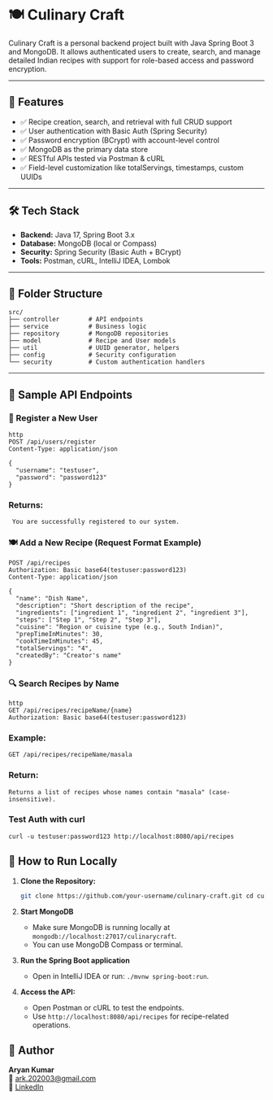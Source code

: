 # 🍽️ Culinary Craft

Culinary Craft is a personal backend project built with Java Spring Boot 3 and MongoDB. It allows authenticated users to create, search, and manage detailed Indian recipes with support for role-based access and password encryption.

---

## 🚀 Features

- ✅ Recipe creation, search, and retrieval with full CRUD support
- ✅ User authentication with Basic Auth (Spring Security)
- ✅ Password encryption (BCrypt) with account-level control
- ✅ MongoDB as the primary data store
- ✅ RESTful APIs tested via Postman & cURL
- ✅ Field-level customization like totalServings, timestamps, custom UUIDs

---

## 🛠️ Tech Stack

- **Backend:** Java 17, Spring Boot 3.x
- **Database:** MongoDB (local or Compass)
- **Security:** Spring Security (Basic Auth + BCrypt)
- **Tools:** Postman, cURL, IntelliJ IDEA, Lombok

---

## 📁 Folder Structure

```text
src/
├── controller        # API endpoints
├── service           # Business logic
├── repository        # MongoDB repositories
├── model             # Recipe and User models
├── util              # UUID generator, helpers
├── config            # Security configuration
└── security          # Custom authentication handlers
```


---

## 🔐 Sample API Endpoints

### 👤 Register a New User

```
http
POST /api/users/register
Content-Type: application/json

{
  "username": "testuser",
  "password": "password123"
}
```
### Returns:
``` You are successfully registered to our system.```

### 🍽️ Add a New Recipe (Request Format Example)

```
POST /api/recipes
Authorization: Basic base64(testuser:password123)
Content-Type: application/json

{
  "name": "Dish Name",
  "description": "Short description of the recipe",
  "ingredients": ["ingredient 1", "ingredient 2", "ingredient 3"],
  "steps": ["Step 1", "Step 2", "Step 3"],
  "cuisine": "Region or cuisine type (e.g., South Indian)",
  "prepTimeInMinutes": 30,
  "cookTimeInMinutes": 45,
  "totalServings": "4",
  "createdBy": "Creator's name"
}
```
### 🔍 Search Recipes by Name

```
http
GET /api/recipes/recipeName/{name}
Authorization: Basic base64(testuser:password123)
```

### Example:
```
GET /api/recipes/recipeName/masala
```
### Return:

```
Returns a list of recipes whose names contain "masala" (case-insensitive).

```

###  Test Auth with curl
```
curl -u testuser:password123 http://localhost:8080/api/recipes
```

## 🧪 How to Run Locally
1. **Clone the Repository:**
   ```bash
   git clone https://github.com/your-username/culinary-craft.git cd culinary-craft

2. **Start MongoDB**
   * Make sure MongoDB is running locally at `mongodb://localhost:27017/culinarycraft`.
   * You can use MongoDB Compass or terminal.

3. **Run the Spring Boot application**
   * Open in IntelliJ IDEA or run: `./mvnw spring-boot:run`.

4. **Access the API:**
   * Open Postman or cURL to test the endpoints.
   * Use `http://localhost:8080/api/recipes` for recipe-related operations.

## 🙋 Author
**Aryan Kumar**  
📧 [ark.202003@gmail.com](mailto:ark.202003@gmail.com)  
🔗 [LinkedIn](https://www.linkedin.com/in/aryankr1010)